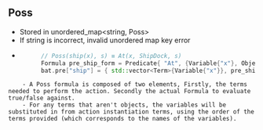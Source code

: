 ﻿## Poss
- Stored in unordered_map<string, Poss>
- If string is incorrect, invalid unordered map key error
- ```cpp
		// Poss(ship(x), s) ≡ At(x, ShipDock, s)
		Formula pre_ship_form = Predicate{ "At", {Variable{"x"}, Object{"ShipDock"}} };
		bat.pre["ship"] = { std::vector<Term>{Variable{"x"}}, pre_ship_form };
```
	- A Poss formula is composed of two elements, Firstly, the terms needed to perform the action. Secondly the actual Formula to evaluate true/false against.
	- For any terms that aren't objects, the variables will be substituted in from action instantiation terms, using the order of the terms provided (which corresponds to the names of the variables).
